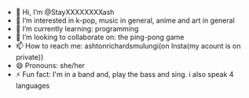 - 👋 Hi, I’m @StayXXXXXXXXash
- 👀 I’m interested in k-pop, music in general, anime and art in general
- 🌱 I’m currently learning: programming
- 💞️ I’m looking to collaborate on: the ping-pong game
- 📫 How to reach me: ashtonrichardsmulungi(on Insta(my acount is on private)) 
- 😄 Pronouns: she/her
- ⚡ Fun fact: I'm in a band and, play the bass and sing. i also speak 4 languages

<!---
StayXXXXXXXXash/StayXXXXXXXXash is a ✨ special ✨ repository because its `README.md` (this file) appears on your GitHub profile.
You can click the Preview link to take a look at your changes.
--->
